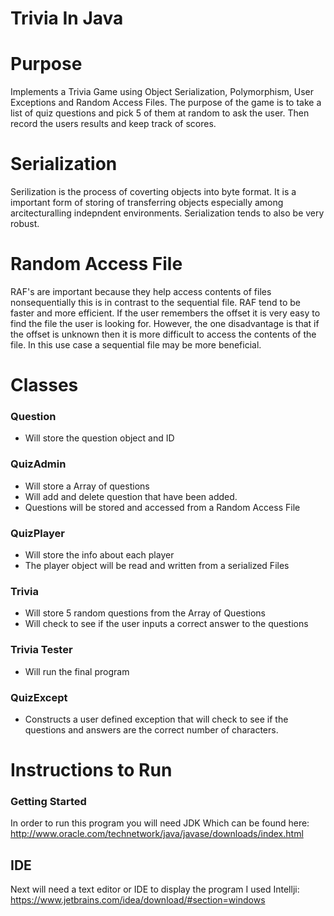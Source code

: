 # Trivia In Java


# Purpose 
Implements a Trivia Game using Object Serialization, Polymorphism, User Exceptions and Random Access Files.
The purpose of the game is to take a list of quiz questions and pick 5 of them at random to ask the user. Then
record the users results and keep track of scores. 

# Serialization 
Serilization is the process of coverting objects into byte format. It is a important form of storing of transferring objects especially among arcitecturalling indepndent environments. Serialization tends to also be very robust.

# Random Access File
RAF's are important because they help access contents of files nonsequentially this is in contrast to the sequential file. RAF tend to be faster and more efficient. If the user remembers the offset it is very easy to find the file the user is looking for. However, the one disadvantage is that if the offset is unknown then it is more difficult to access the contents of the file. In this use case a sequential file may be more beneficial. 

# Classes
### Question
  - Will store the question object and ID
### QuizAdmin
  - Will store a Array of questions
  - Will add and delete question that have been added.
  - Questions will be stored and accessed from a Random Access File
### QuizPlayer
   - Will store the info about each player
   - The player object will be read and written from a serialized Files
### Trivia
   - Will store 5 random questions from the Array of Questions
   - Will check to see if the user inputs a correct answer to the questions
### Trivia Tester
   - Will run the final program
### QuizExcept 
   - Constructs a user defined exception that will check to see if the questions and answers are the correct number of characters.
   
# Instructions to Run

### Getting Started 

In order to run this program you will need JDK
Which can be found here: http://www.oracle.com/technetwork/java/javase/downloads/index.html

## IDE
Next will need a text editor or IDE to display the program
I used Intellji: https://www.jetbrains.com/idea/download/#section=windows



